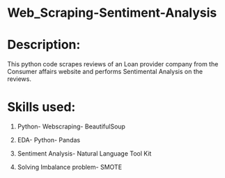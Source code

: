 # Web_Scraping-Sentiment-Analysis

# Description:

This python code scrapes reviews of an Loan provider company from the Consumer affairs website and performs Sentimental Analysis on the reviews. 


# Skills used:
1. Python- Webscraping- BeautifulSoup

2. EDA- Python- Pandas

3. Sentiment Analysis- Natural Language Tool Kit

4. Solving Imbalance problem- SMOTE
